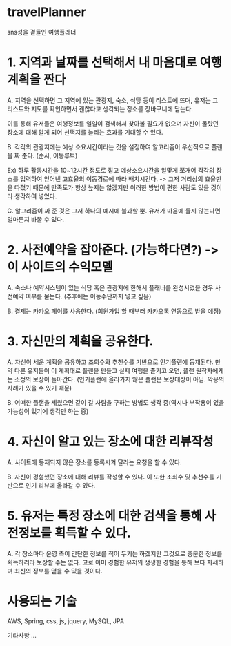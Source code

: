 # travelPlanner
sns성을 곁들인 여행플래너

# 1.	지역과 날짜를 선택해서 내 마음대로 여행계획을 짠다
 
  A.	지역을 선택하면 그 지역에 있는 관광지, 숙소, 식당 등이 리스트에 뜨며, 유저는 그 리스트와 지도를 확인하면서 괜찮다고 생각되는 장소를 장바구니에 담는다.

이를 통해 유저들은 여행정보를 일일이 검색해서 찾아볼 필요가 없으며 자신이 몰랐던 장소에 대해 알게 되어 선택지를 늘리는 효과를 기대할 수 있다.

  B.	각각의 관광지에는 예상 소요시간이라는 것을 설정하여 알고리즘이 우선적으로 플랜을 짜 준다. (순서, 이동루트)
  
  Ex) 하루 활동시간을 10~12시간 정도로 잡고 예상소요시간을 알맞게 쪼개어 각각의 장소를 입력하여 얻어낸 고효율의 이동경로에 따라 배치시킨다. -> 그저 거리상의 효율만을 따졌기 때문에 만족도가 항상 높지는 않겠지만 이러한 방법이 편한 사람도 있을 것이라 생각하여 넣었다.

  C.	알고리즘이 짜 준 것은 그저 하나의 예시에 불과할 뿐. 유저가 마음에 들지 않는다면 얼마든지 바꿀 수 있다.

# 2.	사전예약을 잡아준다. (가능하다면?) -> 이 사이트의 수익모델
 
  A.	숙소나 예약시스템이 있는 식당 혹은 관광지에 한해서 플래너를 완성시켰을 경우 사전예약 여부를 묻는다. (추후에는 이동수단까지 넣고 싶음)
  
  B.	결제는 카카오 페이를 사용한다. (회원가입 할 때부터 카카오톡 연동으로 받을 예정)


# 3.	자신만의 계획을 공유한다.
  
  A.	자신이 세운 계획을 공유하고 조회수와 추천수를 기반으로 인기플랜에 등재된다. 만약 다른 유저들이 이 계획대로 플랜을 만들고 실제 여행을 즐기고 오면, 플랜 원작자에게는 소정의 보상이 돌아간다. (인기플랜에 올라가지 않은 플랜은 보상대상이 아님. 악용의 사례가 있을 수 있기 때문)

  B.	어떠한 플랜을 세웠으면 같이 갈 사람을 구하는 방법도 생각 중(역시나 부작용이 있을 가능성이 있기에 생각만 하는 중)


# 4.	자신이 알고 있는 장소에 대한 리뷰작성
  
  A.	사이트에 등재되지 않은 장소를 등록시켜 달라는 요청을 할 수 있다.

  B.	자신이 경험했던 장소에 대해 리뷰를 작성할 수 있다. 이 또한 조회수 및 추천수를 기반으로 인기 리뷰에 올라갈 수 있다.

# 5.	유저는 특정 장소에 대한 검색을 통해 사전정보를 획득할 수 있다.
  
  A.	각 장소마다 운영 측이 간단한 정보를 적어 두기는 하겠지만 그것으로 충분한 정보를 획득하리라 보장할 수는 없다. 고로 이미 경험한 유저의 생생한 경험을 통해 보다 자세하며 최신의 정보를 얻을 수 있을 것이다.



# 사용되는 기술

AWS, Spring, css, js, jquery, MySQL, JPA

기타사항
...
